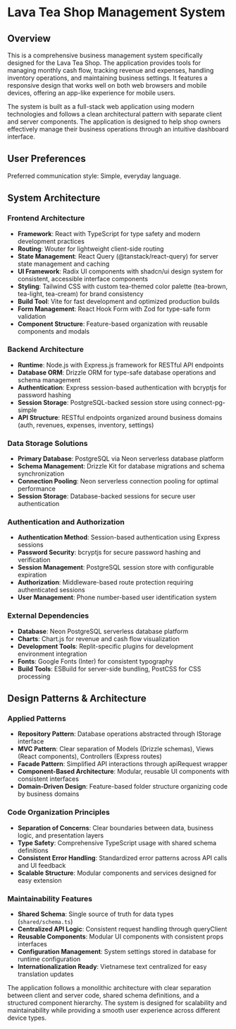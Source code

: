 # Lava Tea Shop Management System

## Overview

This is a comprehensive business management system specifically designed for the Lava Tea Shop. The application provides tools for managing monthly cash flow, tracking revenue and expenses, handling inventory operations, and maintaining business settings. It features a responsive design that works well on both web browsers and mobile devices, offering an app-like experience for mobile users.

The system is built as a full-stack web application using modern technologies and follows a clean architectural pattern with separate client and server components. The application is designed to help shop owners effectively manage their business operations through an intuitive dashboard interface.

## User Preferences

Preferred communication style: Simple, everyday language.

## System Architecture

### Frontend Architecture
- **Framework**: React with TypeScript for type safety and modern development practices
- **Routing**: Wouter for lightweight client-side routing
- **State Management**: React Query (@tanstack/react-query) for server state management and caching
- **UI Framework**: Radix UI components with shadcn/ui design system for consistent, accessible interface components
- **Styling**: Tailwind CSS with custom tea-themed color palette (tea-brown, tea-light, tea-cream) for brand consistency
- **Build Tool**: Vite for fast development and optimized production builds
- **Form Management**: React Hook Form with Zod for type-safe form validation
- **Component Structure**: Feature-based organization with reusable components and modals

### Backend Architecture
- **Runtime**: Node.js with Express.js framework for RESTful API endpoints
- **Database ORM**: Drizzle ORM for type-safe database operations and schema management
- **Authentication**: Express session-based authentication with bcryptjs for password hashing
- **Session Storage**: PostgreSQL-backed session store using connect-pg-simple
- **API Structure**: RESTful endpoints organized around business domains (auth, revenues, expenses, inventory, settings)

### Data Storage Solutions
- **Primary Database**: PostgreSQL via Neon serverless database platform
- **Schema Management**: Drizzle Kit for database migrations and schema synchronization
- **Connection Pooling**: Neon serverless connection pooling for optimal performance
- **Session Storage**: Database-backed sessions for secure user authentication

### Authentication and Authorization
- **Authentication Method**: Session-based authentication using Express sessions
- **Password Security**: bcryptjs for secure password hashing and verification
- **Session Management**: PostgreSQL session store with configurable expiration
- **Authorization**: Middleware-based route protection requiring authenticated sessions
- **User Management**: Phone number-based user identification system

### External Dependencies
- **Database**: Neon PostgreSQL serverless database platform
- **Charts**: Chart.js for revenue and cash flow visualization
- **Development Tools**: Replit-specific plugins for development environment integration
- **Fonts**: Google Fonts (Inter) for consistent typography
- **Build Tools**: ESBuild for server-side bundling, PostCSS for CSS processing

## Design Patterns & Architecture

### Applied Patterns
- **Repository Pattern**: Database operations abstracted through IStorage interface
- **MVC Pattern**: Clear separation of Models (Drizzle schemas), Views (React components), Controllers (Express routes)
- **Facade Pattern**: Simplified API interactions through apiRequest wrapper
- **Component-Based Architecture**: Modular, reusable UI components with consistent interfaces
- **Domain-Driven Design**: Feature-based folder structure organizing code by business domains

### Code Organization Principles
- **Separation of Concerns**: Clear boundaries between data, business logic, and presentation layers
- **Type Safety**: Comprehensive TypeScript usage with shared schema definitions
- **Consistent Error Handling**: Standardized error patterns across API calls and UI feedback
- **Scalable Structure**: Modular components and services designed for easy extension

### Maintainability Features
- **Shared Schema**: Single source of truth for data types (`shared/schema.ts`)
- **Centralized API Logic**: Consistent request handling through queryClient
- **Reusable Components**: Modular UI components with consistent props interfaces
- **Configuration Management**: System settings stored in database for runtime configuration
- **Internationalization Ready**: Vietnamese text centralized for easy translation updates

The application follows a monolithic architecture with clear separation between client and server code, shared schema definitions, and a structured component hierarchy. The system is designed for scalability and maintainability while providing a smooth user experience across different device types.